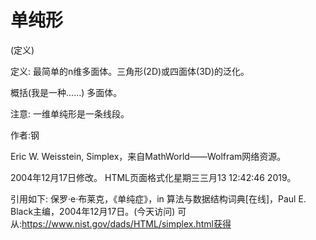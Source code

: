 # 单纯形


(定义)



定义:
最简单的n维多面体。三角形(2D)或四面体(3D)的泛化。



概括(我是一种……)
多面体。



注意:
一维单纯形是一条线段。


作者:钢


Eric W. Weisstein, Simplex，来自MathWorld——Wolfram网络资源。








2004年12月17日修改。
HTML页面格式化星期三三月13 12:42:46 2019。



引用如下:
保罗·e·布莱克，《单纯症》，in
算法与数据结构词典[在线]，Paul E. Black主编，2004年12月17日。(今天访问)
可从:https://www.nist.gov/dads/HTML/simplex.html获得